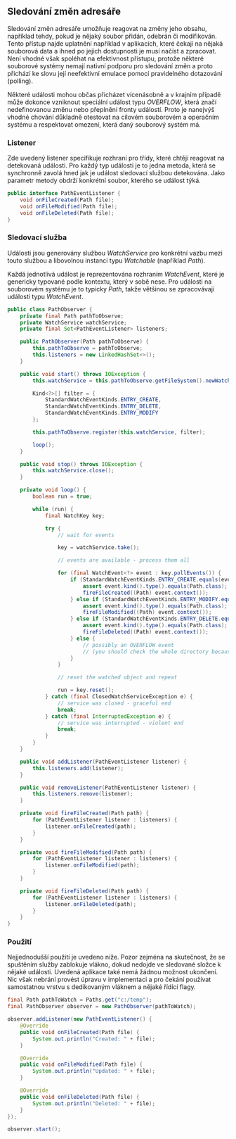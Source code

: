 ## Sledování změn adresáře

Sledování změn adresáře umožňuje reagovat na změny jeho obsahu, například tehdy, pokud je nějaký soubor přidán, odebrán či modifikován. Tento přístup najde uplatnění například v aplikacích, které čekají na nějaká souborová data a ihned po jejich dostupnosti je musí načíst a zpracovat. Není vhodné však spoléhat na efektivnost přístupu, protože některé souborové systémy nemají nativní podporu pro sledování změn a proto přichází ke slovu její neefektivní emulace pomocí pravidelného dotazování (polling). 

Některé události mohou občas přicházet vícenásobně a v krajním případě může dokonce vzniknout speciální událost typu *OVERFLOW*, která značí nedefinovanou změnu nebo přeplnění fronty událostí. Proto je nanejvýš vhodné chování důkladně otestovat na cílovém souborovém a operačním systému a respektovat omezení, která daný souborový systém má.

### Listener

Zde uvedený listener specifikuje rozhraní pro třídy, které chtějí reagovat na detekovaná události. Pro každý typ události je to jedna metoda, která se synchronně zavolá hned jak je událost sledovací službou detekována. Jako parametr metody obdrží konkrétní soubor, kterého se událost týká.

```java
public interface PathEventListener {
    void onFileCreated(Path file);
    void onFileModified(Path file);
    void onFileDeleted(Path file);
}
```

### Sledovací služba

Události jsou generovány službou *WatchService* pro konkrétní vazbu mezi touto službou a libovolnou instancí typu *Watchable* (například *Path*).

Každá jednotlivá událost je reprezentována rozhraním *WatchEvent*, které je genericky typované podle kontextu, který v sobě nese. Pro události na souborovém systému je to typicky *Path*, takže většinou se zpracovávají události typu *WatchEvent<Path>*.

```java
public class PathObserver {
    private final Path pathToObserve;
    private WatchService watchService;
    private final Set<PathEventListener> listeners;

    public PathObserver(Path pathToObserve) {
        this.pathToObserve = pathToObserve;
        this.listeners = new LinkedHashSet<>();
    }

    public void start() throws IOException {
        this.watchService = this.pathToObserve.getFileSystem().newWatchService();

        Kind<?>[] filter = {
            StandardWatchEventKinds.ENTRY_CREATE,
            StandardWatchEventKinds.ENTRY_DELETE,
            StandardWatchEventKinds.ENTRY_MODIFY
        };

        this.pathToObserve.register(this.watchService, filter);

        loop();
    }

    public void stop() throws IOException {
        this.watchService.close();
    }

    private void loop() {
        boolean run = true;

        while (run) {
            final WatchKey key;

            try {
                // wait for events

                key = watchService.take();

                // events are available - process them all

                for (final WatchEvent<?> event : key.pollEvents()) {
                    if (StandardWatchEventKinds.ENTRY_CREATE.equals(event.kind())) {
                        assert event.kind().type().equals(Path.class);
                        fireFileCreated((Path) event.context());
                    } else if (StandardWatchEventKinds.ENTRY_MODIFY.equals(event.kind())) {
                        assert event.kind().type().equals(Path.class);
                        fireFileModified((Path) event.context());
                    } else if (StandardWatchEventKinds.ENTRY_DELETE.equals(event.kind())) {
                        assert event.kind().type().equals(Path.class);
                        fireFileDeleted((Path) event.context());
                    } else {
                        // possibly an OVERFLOW event
                        // (you should check the whole directory because something strange happened)
                    }
                }

                // reset the watched object and repeat

                run = key.reset();
            } catch (final ClosedWatchServiceException e) {
                // service was closed - graceful end
                break;
            } catch (final InterruptedException e) {
                // service was interrupted - violent end
                break;
            }
        }
    }

    public void addListener(PathEventListener listener) {
        this.listeners.add(listener);
    }

    public void removeListener(PathEventListener listener) {
        this.listeners.remove(listener);
    }

    private void fireFileCreated(Path path) {
        for (PathEventListener listener : listeners) {
            listener.onFileCreated(path);
        }
    }

    private void fireFileModified(Path path) {
        for (PathEventListener listener : listeners) {
            listener.onFileModified(path);
        }
    }

    private void fireFileDeleted(Path path) {
        for (PathEventListener listener : listeners) {
            listener.onFileDeleted(path);
        }
    }
}
```

### Použití

Nejjednodušší použití je uvedeno níže. Pozor zejména na skutečnost, že se spuštěním služby zablokuje vlákno, dokud nedojde ve sledované složce k nějaké události. Uvedená aplikace také nemá žádnou možnost ukončení. Nic však nebrání provést úpravu v implementaci a pro čekání používat samostatnou vrstvu s dedikovaným vláknem a nějaké řídící flagy.

```java
final Path pathToWatch = Paths.get("c:/temp");
final PathObserver observer = new PathObserver(pathToWatch);

observer.addListener(new PathEventListener() {
	@Override
	public void onFileCreated(Path file) {
		System.out.println("Created: " + file);
	}

	@Override
	public void onFileModified(Path file) {
		System.out.println("Updated: " + file);
	}

	@Override
	public void onFileDeleted(Path file) {
		System.out.println("Deleted: " + file);
	}
});

observer.start();
```

